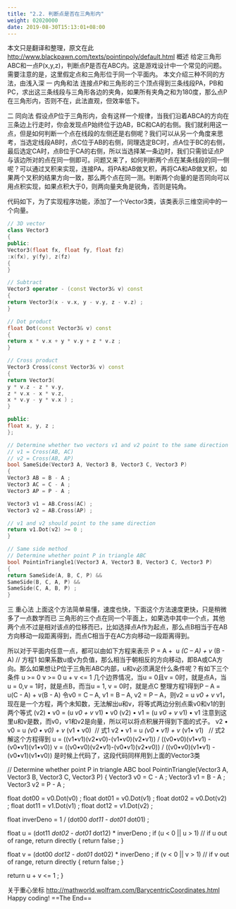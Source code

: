 ```yaml
---
title: "2.2. 判断点是否在三角形内"
weight: 02020000
date: 2019-08-30T15:13:01+08:00
---
```



本文只是翻译和整理，原文在此<http://www.blackpawn.com/texts/pointinpoly/default.html>
概述
给定三角形ABC和一点P(x,y,z)，判断点P是否在ABC内。这是游戏设计中一个常见的问题。需要注意的是，这里假定点和三角形位于同一个平面内。
本文介绍三种不同的方法，由浅入深
一 内角和法
连接点P和三角形的三个顶点得到三条线段PA，PB和PC，求出这三条线段与三角形各边的夹角，如果所有夹角之和为180度，那么点P在三角形内，否则不在，此法直观，但效率低下。

二 同向法
假设点P位于三角形内，会有这样一个规律，当我们沿着ABCA的方向在三条边上行走时，你会发现点P始终位于边AB，BC和CA的右侧。我们就利用这一点，但是如何判断一个点在线段的左侧还是右侧呢？我们可以从另一个角度来思考，当选定线段AB时，点C位于AB的右侧，同理选定BC时，点A位于BC的右侧，最后选定CA时，点B位于CA的右侧，所以当选择某一条边时，我们只需验证点P与该边所对的点在同一侧即可。问题又来了，如何判断两个点在某条线段的同一侧呢？可以通过叉积来实现，连接PA，将PA和AB做叉积，再将CA和AB做叉积，如果两个叉积的结果方向一致，那么两个点在同一测。判断两个向量的是否同向可以用点积实现，如果点积大于0，则两向量夹角是锐角，否则是钝角。

代码如下，为了实现程序功能，添加了一个Vector3类，该类表示三维空间中的一个向量。

```c++
// 3D vector
class Vector3
{
public:
Vector3(float fx, float fy, float fz)
:x(fx), y(fy), z(fz)
{
}

// Subtract
Vector3 operator - (const Vector3& v) const
{
return Vector3(x - v.x, y - v.y, z - v.z) ;
}

// Dot product
float Dot(const Vector3& v) const
{
return x * v.x + y * v.y + z * v.z ;
}

// Cross product
Vector3 Cross(const Vector3& v) const
{
return Vector3(
y * v.z - z * v.y,
z * v.x - x * v.z,
x * v.y - y * v.x ) ;
}

public:
float x, y, z ;
};

// Determine whether two vectors v1 and v2 point to the same direction
// v1 = Cross(AB, AC)
// v2 = Cross(AB, AP)
bool SameSide(Vector3 A, Vector3 B, Vector3 C, Vector3 P)
{
Vector3 AB = B - A ;
Vector3 AC = C - A ;
Vector3 AP = P - A ;

Vector3 v1 = AB.Cross(AC) ;
Vector3 v2 = AB.Cross(AP) ;

// v1 and v2 should point to the same direction
return v1.Dot(v2) >= 0 ;
}

// Same side method
// Determine whether point P in triangle ABC
bool PointinTriangle1(Vector3 A, Vector3 B, Vector3 C, Vector3 P)
{
return SameSide(A, B, C, P) &&
SameSide(B, C, A, P) &&
SameSide(C, A, B, P) ;
}

```

三 重心法
上面这个方法简单易懂，速度也快，下面这个方法速度更快，只是稍微多了一点数学而已
三角形的三个点在同一个平面上，如果选中其中一个点，其他两个点不过是相对该点的位移而已，比如选择点A作为起点，那么点B相当于在AB方向移动一段距离得到，而点C相当于在AC方向移动一段距离得到。

所以对于平面内任意一点，都可以由如下方程来表示
P = A +  u *(C – A) + v* (B - A) // 方程1
如果系数u或v为负值，那么相当于朝相反的方向移动，即BA或CA方向。那么如果想让P位于三角形ABC内部，u和v必须满足什么条件呢？有如下三个条件
u >= 0
v >= 0
u + v <= 1
几个边界情况，当u = 0且v = 0时，就是点A，当u = 0,v = 1时，就是点B，而当u = 1, v = 0时，就是点C
整理方程1得到P – A = u(C - A) + v(B - A)
令v0 = C – A, v1 = B – A, v2 = P – A，则v2 = u *v0 + v* v1，现在是一个方程，两个未知数，无法解出u和v，将等式两边分别点乘v0和v1的到两个等式
(v2) • v0 = (u *v0 + v* v1) • v0
(v2) • v1 = (u *v0 + v* v1) • v1
注意到这里u和v是数，而v0，v1和v2是向量，所以可以将点积展开得到下面的式子。
v2 • v0 = u *(v0 • v0) + v* (v1 • v0)  // 式1
v2 • v1 = u *(v0 • v1) + v* (v1• v1)   // 式2
解这个方程得到
u = ((v1•v1)(v2•v0)-(v1•v0)(v2•v1)) / ((v0•v0)(v1•v1) - (v0•v1)(v1•v0))
v = ((v0•v0)(v2•v1)-(v0•v1)(v2•v0)) / ((v0•v0)(v1•v1) - (v0•v1)(v1•v0))
是时候上代码了，这段代码同样用到上面的Vector3类

// Determine whether point P in triangle ABC
bool PointinTriangle(Vector3 A, Vector3 B, Vector3 C, Vector3 P)
{
Vector3 v0 = C - A ;
Vector3 v1 = B - A ;
Vector3 v2 = P - A ;

float dot00 = v0.Dot(v0) ;
float dot01 = v0.Dot(v1) ;
float dot02 = v0.Dot(v2) ;
float dot11 = v1.Dot(v1) ;
float dot12 = v1.Dot(v2) ;

float inverDeno = 1 / (dot00 *dot11 - dot01* dot01) ;

float u = (dot11 *dot02 - dot01* dot12) * inverDeno ;
if (u < 0 || u > 1) // if u out of range, return directly
{
return false ;
}

float v = (dot00 *dot12 - dot01* dot02) * inverDeno ;
if (v < 0 || v > 1) // if v out of range, return directly
{
return false ;
}

return u + v <= 1 ;
}

关于重心坐标
<http://mathworld.wolfram.com/BarycentricCoordinates.html>
Happy coding!
==The End==
